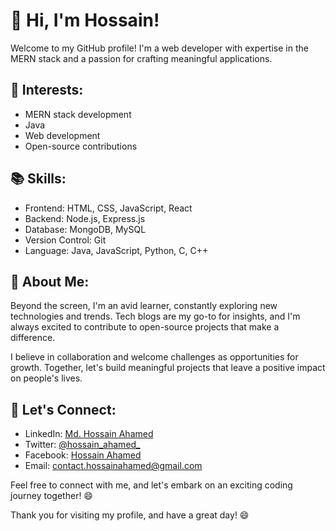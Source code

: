 # 👋 Hi, I'm Hossain!

Welcome to my GitHub profile! I'm a web developer with expertise in the MERN stack and a passion for crafting meaningful applications.

## 🌱 Interests:

- MERN stack development
- Java
- Web development
- Open-source contributions

## 📚 Skills:

- Frontend: HTML, CSS, JavaScript, React
- Backend: Node.js, Express.js
- Database: MongoDB, MySQL
- Version Control: Git
- Language: Java, JavaScript, Python, C, C++

## 📝 About Me:


Beyond the screen, I'm an avid learner, constantly exploring new technologies and trends. Tech blogs are my go-to for insights, and I'm always excited to contribute to open-source projects that make a difference.


I believe in collaboration and welcome challenges as opportunities for growth. Together, let's build meaningful projects that leave a positive impact on people's lives.

## 🤝 Let's Connect:

- LinkedIn: [Md. Hossain Ahamed](https://www.linkedin.com/in/hossain-ahamed/)
- Twitter: [@hossain_ahamed_](https://twitter.com/hossain_ahamed_)
- Facebook: [Hossain Ahamed](https://www.facebook.com/hossain.ahamed.001/)
- Email: [contact.hossainahamed@gmail.com](mailto:contact.hossainahamed@gmail.com)

Feel free to connect with me, and let's embark on an exciting coding journey together! 😄


Thank you for visiting my profile, and have a great day! 😄
